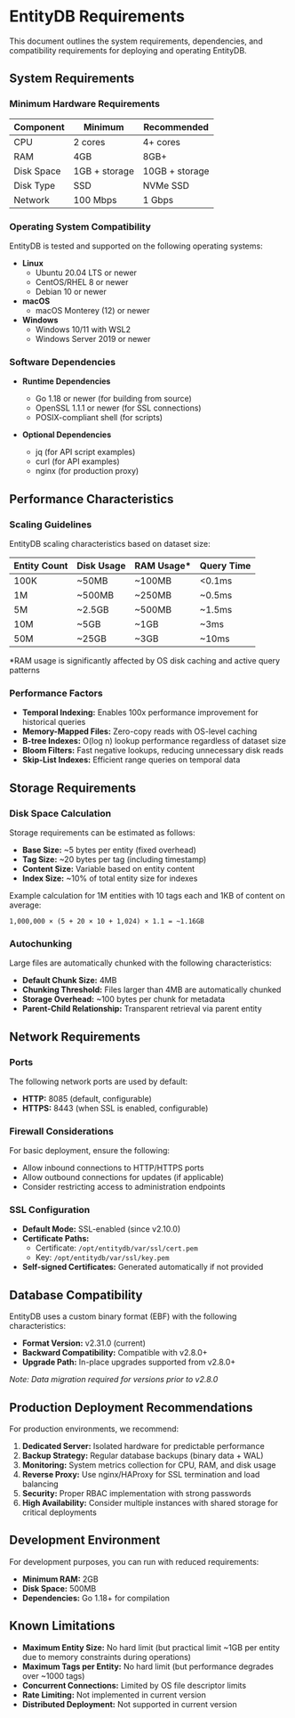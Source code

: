 # EntityDB Requirements

This document outlines the system requirements, dependencies, and compatibility requirements for deploying and operating EntityDB.

## System Requirements

### Minimum Hardware Requirements

| Component     | Minimum                 | Recommended              |
|---------------|-------------------------|--------------------------|
| CPU           | 2 cores                 | 4+ cores                 |
| RAM           | 4GB                     | 8GB+                     |
| Disk Space    | 1GB + storage           | 10GB + storage           |
| Disk Type     | SSD                     | NVMe SSD                 |
| Network       | 100 Mbps                | 1 Gbps                   |

### Operating System Compatibility

EntityDB is tested and supported on the following operating systems:

- **Linux**
  - Ubuntu 20.04 LTS or newer
  - CentOS/RHEL 8 or newer
  - Debian 10 or newer
- **macOS**
  - macOS Monterey (12) or newer
- **Windows**
  - Windows 10/11 with WSL2
  - Windows Server 2019 or newer

### Software Dependencies

- **Runtime Dependencies**
  - Go 1.18 or newer (for building from source)
  - OpenSSL 1.1.1 or newer (for SSL connections)
  - POSIX-compliant shell (for scripts)

- **Optional Dependencies**
  - jq (for API script examples)
  - curl (for API examples)
  - nginx (for production proxy)

## Performance Characteristics

### Scaling Guidelines

EntityDB scaling characteristics based on dataset size:

| Entity Count  | Disk Usage    | RAM Usage*    | Query Time    |
|---------------|---------------|---------------|---------------|
| 100K          | ~50MB         | ~100MB        | <0.1ms        |
| 1M            | ~500MB        | ~250MB        | ~0.5ms        |
| 5M            | ~2.5GB        | ~500MB        | ~1.5ms        |
| 10M           | ~5GB          | ~1GB          | ~3ms          |
| 50M           | ~25GB         | ~3GB          | ~10ms         |

*RAM usage is significantly affected by OS disk caching and active query patterns

### Performance Factors

- **Temporal Indexing:** Enables 100x performance improvement for historical queries
- **Memory-Mapped Files:** Zero-copy reads with OS-level caching
- **B-tree Indexes:** O(log n) lookup performance regardless of dataset size
- **Bloom Filters:** Fast negative lookups, reducing unnecessary disk reads
- **Skip-List Indexes:** Efficient range queries on temporal data

## Storage Requirements

### Disk Space Calculation

Storage requirements can be estimated as follows:

- **Base Size:** ~5 bytes per entity (fixed overhead)
- **Tag Size:** ~20 bytes per tag (including timestamp)
- **Content Size:** Variable based on entity content
- **Index Size:** ~10% of total entity size for indexes

Example calculation for 1M entities with 10 tags each and 1KB of content on average:
```
1,000,000 × (5 + 20 × 10 + 1,024) × 1.1 = ~1.16GB
```

### Autochunking

Large files are automatically chunked with the following characteristics:
- **Default Chunk Size:** 4MB
- **Chunking Threshold:** Files larger than 4MB are automatically chunked
- **Storage Overhead:** ~100 bytes per chunk for metadata
- **Parent-Child Relationship:** Transparent retrieval via parent entity

## Network Requirements

### Ports

The following network ports are used by default:

- **HTTP:** 8085 (default, configurable)
- **HTTPS:** 8443 (when SSL is enabled, configurable)

### Firewall Considerations

For basic deployment, ensure the following:

- Allow inbound connections to HTTP/HTTPS ports
- Allow outbound connections for updates (if applicable)
- Consider restricting access to administration endpoints

### SSL Configuration

- **Default Mode:** SSL-enabled (since v2.10.0)
- **Certificate Paths:**
  - Certificate: `/opt/entitydb/var/ssl/cert.pem`
  - Key: `/opt/entitydb/var/ssl/key.pem`
- **Self-signed Certificates:** Generated automatically if not provided

## Database Compatibility

EntityDB uses a custom binary format (EBF) with the following characteristics:

- **Format Version:** v2.31.0 (current)
- **Backward Compatibility:** Compatible with v2.8.0+
- **Upgrade Path:** In-place upgrades supported from v2.8.0+

*Note: Data migration required for versions prior to v2.8.0*

## Production Deployment Recommendations

For production environments, we recommend:

1. **Dedicated Server:** Isolated hardware for predictable performance
2. **Backup Strategy:** Regular database backups (binary data + WAL)
3. **Monitoring:** System metrics collection for CPU, RAM, and disk usage
4. **Reverse Proxy:** Use nginx/HAProxy for SSL termination and load balancing
5. **Security:** Proper RBAC implementation with strong passwords
6. **High Availability:** Consider multiple instances with shared storage for critical deployments

## Development Environment

For development purposes, you can run with reduced requirements:

- **Minimum RAM:** 2GB
- **Disk Space:** 500MB
- **Dependencies:** Go 1.18+ for compilation

## Known Limitations

- **Maximum Entity Size:** No hard limit (but practical limit ~1GB per entity due to memory constraints during operations)
- **Maximum Tags per Entity:** No hard limit (but performance degrades over ~1000 tags)
- **Concurrent Connections:** Limited by OS file descriptor limits
- **Rate Limiting:** Not implemented in current version
- **Distributed Deployment:** Not supported in current version
